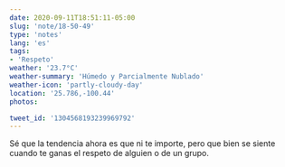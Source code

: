 ```yaml
---
date: 2020-09-11T18:51:11-05:00
slug: 'note/18-50-49'
type: 'notes'
lang: 'es'
tags:
- 'Respeto'
weather: '23.7°C'
weather-summary: 'Húmedo y Parcialmente Nublado'
weather-icon: 'partly-cloudy-day'
location: '25.786,-100.44'
photos:

tweet_id: '1304568193239969792'
---
```

Sé que la tendencia ahora es que ni te importe, pero que bien se siente cuando te ganas el respeto de alguien o de un grupo. 